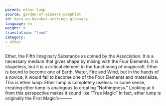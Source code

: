 ```yaml
---
parent: ether-lump
source: garden-of-sinners-pamphlet
id: kara-no-kyoukai-settings-glossary
language: en
weight: 9
translation: "food"
category:
- other
---
```


Ether, the Fifth Imaginary Substance as coined by the Association. It is a necessary medium that gives shape by mixing with the Four Elements.
It is shapeless, but it is a critical element in the functioning of magecraft.
Ether is bound to become one of Earth, Water, Fire and Wind, but in the hands of a novice, it would fail to become one of the Four Elements and materialize. This is ether lump.
Ether lump is completely useless. In some sense, creating ether lump is analogous to creating “Nothingness.” Looking at it from this perspective makes it sound like “True Magic” In fact, ether lump is originally the First Magic’s———
